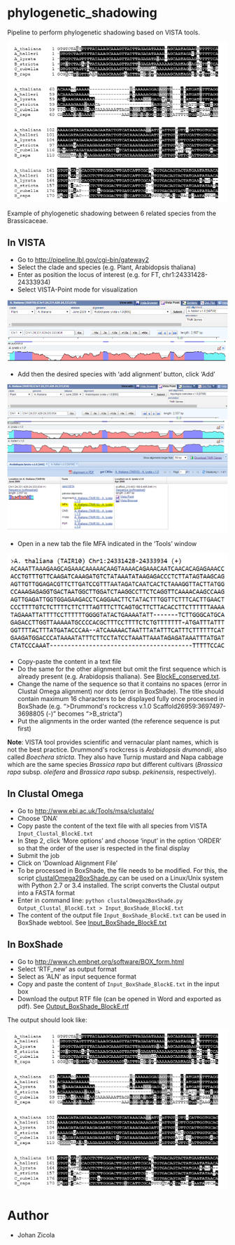 phylogenetic_shadowing
===

Pipeline to perform phylogenetic shadowing based on VISTA tools.

![](images/image4.png)

Example of phylogenetic shadowing between 6 related species from the Brassicaceae.


## In VISTA

* Go to http://pipeline.lbl.gov/cgi-bin/gateway2
* Select the clade and species (e.g. Plant, Arabidopsis thaliana)
* Enter as position the locus of interest (e.g. for FT, chr1:24331428-24333934)
* Select VISTA-Point mode for visualization

![](images/image1.png)

* Add then the desired species with ‘add alignment’ button, click ‘Add’
 
![](images/image2.png)

* Open in a new tab the file MFA indicated in the ‘Tools’ window
 
![](images/image3.png)

* Copy-paste the content in a text file
* Do the same for the other alignment but omit the first sequence which is already present (e.g. Arabidopsis thaliana). See [BlockE_conserved.txt](example/BlockE_conserved.txt).
* Change the name of the sequence so that it contains no spaces (error in Clustal Omega alignment) nor dots (error in BoxShade). The title should contain maximum 16 characters to be displayed fully once processed in BoxShade (e.g. “>Drummond's rockcress v.1.0 Scaffold26959:3697497-3698805 (-)” becomes “>B_stricta”)
* Put the alignments in the order wanted (the reference sequence is put first)

**Note**: VISTA tool provides scientific and vernacular plant names, which is not the best practice. Drummond's rockcress is *Arabidopsis drumondii*, also called *Boechera stricta*. They also have Turnip mustard and Napa cabbage which are the same species *Brassica rapa* but different cultivars (*Brassica rapa* subsp. *oleifera* and *Brassica rapa* subsp. *pekinensis*, respectively).

## In Clustal Omega

* Go to http://www.ebi.ac.uk/Tools/msa/clustalo/
* Choose ‘DNA’
* Copy paste the content of the text file with all species from VISTA `Input_Clustal_BlockE.txt` 
* In Step 2, click ‘More options’ and choose ‘input’ in the option ‘ORDER’ so that the order of the user is respected in the final display
* Submit the job
* Click on ‘Download Alignment File’
* To be processed in BoxShade, the file needs to be modified. For this, the script [clustalOmega2BoxShade.py](clustalOmega2BoxShade.py) can be used on a Linux/Unix system with Python 2.7 or 3.4 installed. The script converts the Clustal output into a FASTA format 
* Enter in command line: `python clustalOmega2BoxShade.py Output_Clustal_BlockE.txt > Input_BoxShade_BlockE.txt`
* The content of the output file `Input_BoxShade_BlockE.txt` can be used in BoxShade webtool. See [Input_BoxShade_BlockE.txt](example/Input_BoxShade_BlockE.txt)

## In BoxShade

* Go to http://www.ch.embnet.org/software/BOX_form.html
* Select ‘RTF_new’ as output format 
* Select as ‘ALN’ as input sequence format
* Copy and paste the content of `Input_BoxShade_BlockE.txt` in the input box
* Download the output RTF file (can be opened in Word and exported as pdf). See [Output_BoxShade_BlockE.rtf](example/Output_BoxShade_BlockE.rtf)

The output should look like:

![](images/image4.png)



# Author

* Johan Zicola
